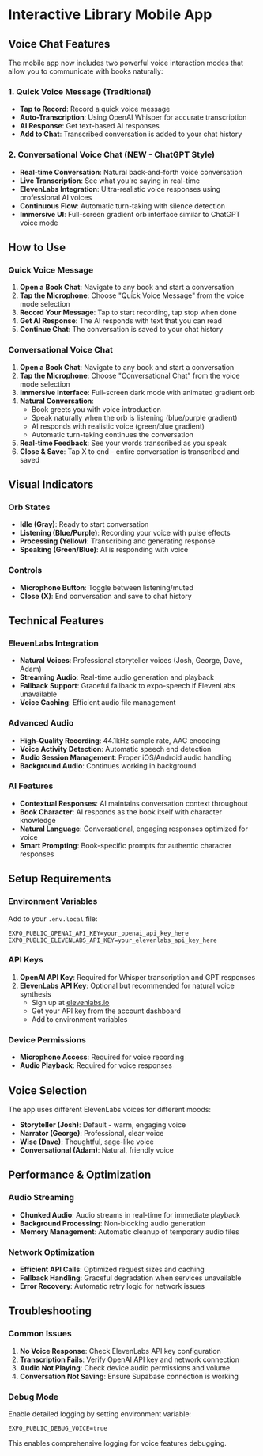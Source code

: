 # Interactive Library Mobile App

## Voice Chat Features

The mobile app now includes two powerful voice interaction modes that allow you to communicate with books naturally:

### 1. Quick Voice Message (Traditional)
- **Tap to Record**: Record a quick voice message 
- **Auto-Transcription**: Using OpenAI Whisper for accurate transcription
- **AI Response**: Get text-based AI responses
- **Add to Chat**: Transcribed conversation is added to your chat history

### 2. Conversational Voice Chat (NEW - ChatGPT Style)
- **Real-time Conversation**: Natural back-and-forth voice conversation
- **Live Transcription**: See what you're saying in real-time
- **ElevenLabs Integration**: Ultra-realistic voice responses using professional AI voices
- **Continuous Flow**: Automatic turn-taking with silence detection
- **Immersive UI**: Full-screen gradient orb interface similar to ChatGPT voice mode

## How to Use

### Quick Voice Message
1. **Open a Book Chat**: Navigate to any book and start a conversation
2. **Tap the Microphone**: Choose "Quick Voice Message" from the voice mode selection
3. **Record Your Message**: Tap to start recording, tap stop when done
4. **Get AI Response**: The AI responds with text that you can read
5. **Continue Chat**: The conversation is saved to your chat history

### Conversational Voice Chat  
1. **Open a Book Chat**: Navigate to any book and start a conversation
2. **Tap the Microphone**: Choose "Conversational Chat" from the voice mode selection
3. **Immersive Interface**: Full-screen dark mode with animated gradient orb
4. **Natural Conversation**: 
   - Book greets you with voice introduction
   - Speak naturally when the orb is listening (blue/purple gradient)
   - AI responds with realistic voice (green/blue gradient)
   - Automatic turn-taking continues the conversation
5. **Real-time Feedback**: See your words transcribed as you speak
6. **Close & Save**: Tap X to end - entire conversation is transcribed and saved

## Visual Indicators

### Orb States
- **Idle (Gray)**: Ready to start conversation
- **Listening (Blue/Purple)**: Recording your voice with pulse effects
- **Processing (Yellow)**: Transcribing and generating response  
- **Speaking (Green/Blue)**: AI is responding with voice

### Controls
- **Microphone Button**: Toggle between listening/muted
- **Close (X)**: End conversation and save to chat history

## Technical Features

### ElevenLabs Integration
- **Natural Voices**: Professional storyteller voices (Josh, George, Dave, Adam)
- **Streaming Audio**: Real-time audio generation and playback
- **Fallback Support**: Graceful fallback to expo-speech if ElevenLabs unavailable
- **Voice Caching**: Efficient audio file management

### Advanced Audio
- **High-Quality Recording**: 44.1kHz sample rate, AAC encoding
- **Voice Activity Detection**: Automatic speech end detection
- **Audio Session Management**: Proper iOS/Android audio handling
- **Background Audio**: Continues working in background

### AI Features
- **Contextual Responses**: AI maintains conversation context throughout
- **Book Character**: AI responds as the book itself with character knowledge
- **Natural Language**: Conversational, engaging responses optimized for voice
- **Smart Prompting**: Book-specific prompts for authentic character responses

## Setup Requirements

### Environment Variables
Add to your `.env.local` file:
```env
EXPO_PUBLIC_OPENAI_API_KEY=your_openai_api_key_here
EXPO_PUBLIC_ELEVENLABS_API_KEY=your_elevenlabs_api_key_here
```

### API Keys
1. **OpenAI API Key**: Required for Whisper transcription and GPT responses
2. **ElevenLabs API Key**: Optional but recommended for natural voice synthesis
   - Sign up at [elevenlabs.io](https://elevenlabs.io)
   - Get your API key from the account dashboard
   - Add to environment variables

### Device Permissions
- **Microphone Access**: Required for voice recording
- **Audio Playback**: Required for voice responses

## Voice Selection

The app uses different ElevenLabs voices for different moods:
- **Storyteller (Josh)**: Default - warm, engaging voice
- **Narrator (George)**: Professional, clear voice  
- **Wise (Dave)**: Thoughtful, sage-like voice
- **Conversational (Adam)**: Natural, friendly voice

## Performance & Optimization

### Audio Streaming
- **Chunked Audio**: Audio streams in real-time for immediate playback
- **Background Processing**: Non-blocking audio generation
- **Memory Management**: Automatic cleanup of temporary audio files

### Network Optimization
- **Efficient API Calls**: Optimized request sizes and caching
- **Fallback Handling**: Graceful degradation when services unavailable
- **Error Recovery**: Automatic retry logic for network issues

## Troubleshooting

### Common Issues
1. **No Voice Response**: Check ElevenLabs API key configuration
2. **Transcription Fails**: Verify OpenAI API key and network connection
3. **Audio Not Playing**: Check device audio permissions and volume
4. **Conversation Not Saving**: Ensure Supabase connection is working

### Debug Mode
Enable detailed logging by setting environment variable:
```env
EXPO_PUBLIC_DEBUG_VOICE=true
```

This enables comprehensive logging for voice features debugging. 